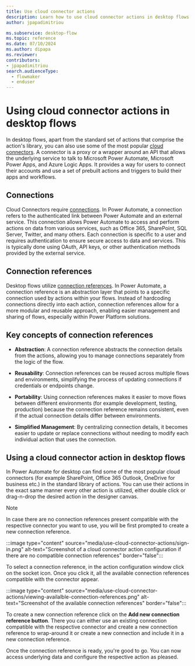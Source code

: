 ```yaml
---
title: Use cloud connector actions
description: Learn how to use cloud connector actions in desktop flows.
author: jpapadimitriou

ms.subservice: desktop-flow
ms.topic: reference
ms.date: 07/10/2024
ms.author: dipapa
ms.reviewer: 
contributors:
- jpapadimitriou
search.audienceType: 
  - flowmaker
  - enduser
---
```


# Using cloud connector actions in desktop flows

In desktop flows, apart from the standard set of actions that comprise the action's library, you can also use some of the most popular [cloud connectors](../actions-reference/cloudconnectors.md). A connector is a proxy or a wrapper around an API that allows the underlying service to talk to Microsoft Power Automate, Microsoft Power Apps, and Azure Logic Apps. It provides a way for users to connect their accounts and use a set of prebuilt actions and triggers to build their apps and workflows. 

## Connections
Cloud Connectors require [connections](https://learn.microsoft.com/power-automate/add-manage-connections). In Power Automate, a connection refers to the authenticated link between Power Automate and an external service. This connection allows Power Automate to access and perform actions on data from various services, such as Office 365, SharePoint, SQL Server, Twitter, and many others. Each connection is specific to a user and requires authentication to ensure secure access to data and services. This is typically done using OAuth, API keys, or other authentication methods provided by the external service.

## Connection references
Desktop flows utilize [connection references](https://learn.microsoft.com/power-apps/maker/data-platform/create-connection-reference). In Power Automate, a connection reference is an abstraction layer that points to a specific connection used by actions within your flows. Instead of hardcoding connections directly into each action, connection references allow for a more modular and reusable approach, enabling easier management and sharing of flows, especially within Power Platform solutions.

## Key concepts of connection references

- **Abstraction**: A connection reference abstracts the connection details from the actions, allowing you to manage connections separately from the logic of the flow.

- **Reusability**: Connection references can be reused across multiple flows and environments, simplifying the process of updating connections if credentials or endpoints change.

- **Portability**: Using connection references makes it easier to move flows between different environments (for example development, testing, production) because the connection reference remains consistent, even if the actual connection details differ between environments.

- **Simplified Management**: By centralizing connection details, it becomes easier to update or replace connections without needing to modify each individual action that uses the connection.

## Using a cloud connector action in desktop flows

In Power Automate for desktop can find some of the most popular cloud connectors (for example SharePoint, Office 365 Outlook, OneDrive for business etc.) in the standard library of actions. You can use their actions in the exact same manner every other action is utilized, either double click or drag-n-drop the desired action in the designer canvas.

> [!NOTE]
> In case there are no connection references present compatible with the respective connector you want to use, you will be first prompted to create a new connection reference.

:::image type="content" source="media/use-cloud-connector-actions/sign-in.png" alt-text="Screenshot of a cloud connector action configuration if there are no compatible connection references" border="false":::

To select a connection reference, in the action configuration window click on the socket icon. Once you click it, all the available connection references compatible with the connector appear.

:::image type="content" source="media/use-cloud-connector-actions/viewing-availalble-connection-references.png" alt-text="Screenshot of the available connection references" border="false":::

To create a new connection reference click on the **Add new connection reference button**. There you can either use an existing connection compatible with the respective connector and create a new connection reference to wrap-around it or create a new connection and include it in a new connection reference.

Once the connection reference is ready, you're good to go. You can now access underlying data and configure the respective action as pleased.